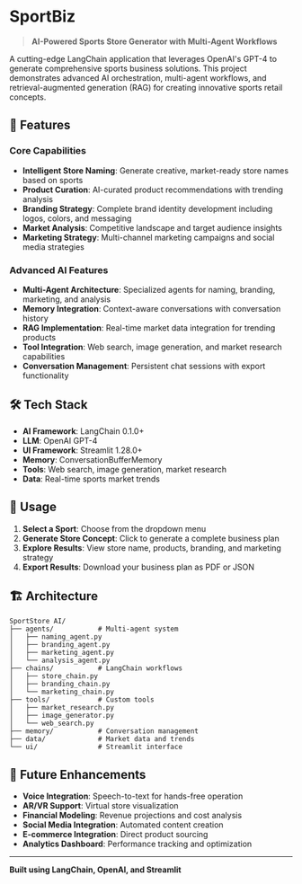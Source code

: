 # SportBiz

> **AI-Powered Sports Store Generator with Multi-Agent Workflows**

A cutting-edge LangChain application that leverages OpenAI's GPT-4 to generate comprehensive sports business solutions. This project demonstrates advanced AI orchestration, multi-agent workflows, and retrieval-augmented generation (RAG) for creating innovative sports retail concepts.

## 🚀 Features

### Core Capabilities
- **Intelligent Store Naming**: Generate creative, market-ready store names based on sports
- **Product Curation**: AI-curated product recommendations with trending analysis
- **Branding Strategy**: Complete brand identity development including logos, colors, and messaging
- **Market Analysis**: Competitive landscape and target audience insights
- **Marketing Strategy**: Multi-channel marketing campaigns and social media strategies

### Advanced AI Features
- **Multi-Agent Architecture**: Specialized agents for naming, branding, marketing, and analysis
- **Memory Integration**: Context-aware conversations with conversation history
- **RAG Implementation**: Real-time market data integration for trending products
- **Tool Integration**: Web search, image generation, and market research capabilities
- **Conversation Management**: Persistent chat sessions with export functionality

## 🛠️ Tech Stack

- **AI Framework**: LangChain 0.1.0+
- **LLM**: OpenAI GPT-4
- **UI Framework**: Streamlit 1.28.0+
- **Memory**: ConversationBufferMemory
- **Tools**: Web search, image generation, market research
- **Data**: Real-time sports market trends


## 🎯 Usage

1. **Select a Sport**: Choose from the dropdown menu
2. **Generate Store Concept**: Click to generate a complete business plan
3. **Explore Results**: View store name, products, branding, and marketing strategy
4. **Export Results**: Download your business plan as PDF or JSON

## 🏗️ Architecture

```
SportStore AI/
├── agents/           # Multi-agent system
│   ├── naming_agent.py
│   ├── branding_agent.py
│   ├── marketing_agent.py
│   └── analysis_agent.py
├── chains/           # LangChain workflows
│   ├── store_chain.py
│   ├── branding_chain.py
│   └── marketing_chain.py
├── tools/            # Custom tools
│   ├── market_research.py
│   ├── image_generator.py
│   └── web_search.py
├── memory/           # Conversation management
├── data/             # Market data and trends
└── ui/               # Streamlit interface
```

## 🔮 Future Enhancements

- **Voice Integration**: Speech-to-text for hands-free operation
- **AR/VR Support**: Virtual store visualization
- **Financial Modeling**: Revenue projections and cost analysis
- **Social Media Integration**: Automated content creation
- **E-commerce Integration**: Direct product sourcing
- **Analytics Dashboard**: Performance tracking and optimization


---

**Built using LangChain, OpenAI, and Streamlit** 

